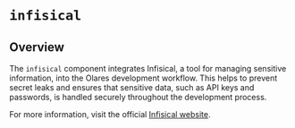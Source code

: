 # `infisical`

## Overview

The `infisical` component integrates Infisical, a tool for managing sensitive information, into the Olares development workflow. This helps to prevent secret leaks and ensures that sensitive data, such as API keys and passwords, is handled securely throughout the development process.

For more information, visit the official [Infisical website](https://infisical.com/).
